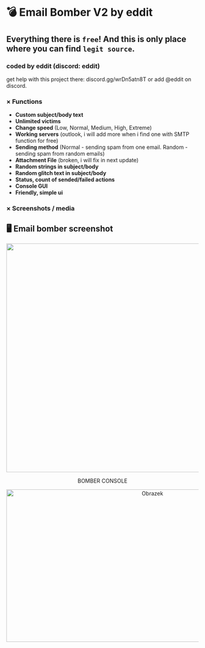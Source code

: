# 💣 Email Bomber V2 by eddit
## Everything there is `free`! And this is only place where you can find `legit source`.
### coded by eddit (discord: eddit)
<h>get help with this project there: discord.gg/wrDn5atn8T or add @eddit on discord.</h>
 ### × Functions
- **Custom subject/body text**
- **Unlimited victims**
- **Change speed** (Low, Normal, Medium, High, Extreme)
- **Working servers** (outlook, i will add more when i find one with SMTP function for free)
- **Sending method** (Normal - sending spam from one email. Random - sending spam from random emails)
- **Attachment File** (broken, i will fix in next update)
- **Random strings in subject/body**
- **Random glitch text in subject/body**
- **Status, count of sended/failed actions**
- **Console GUI**
- **Friendly, simple ui**
### × Screenshots / media
 ## 🖥️ Email bomber screenshot
 
 <div align="center">
  <img src="https://i.imgur.com/zQaRsK5.png" alt="Obrazek" width="1100" height="600">
</div>
 <div align="center">
    <p align="center">BOMBER CONSOLE</p>
  <img src="https://i.imgur.com/IhwKjjK.png" alt="Obrazek" width="750" height="400">
</div>
